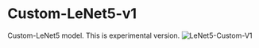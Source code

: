 # Custom-LeNet5-v1
Custom-LeNet5 model. This is experimental version.
![LeNet5-Custom-V1](https://user-images.githubusercontent.com/53563433/174332761-0d4abfcd-385a-49d9-875a-41c5c7a7bc54.jpg)
